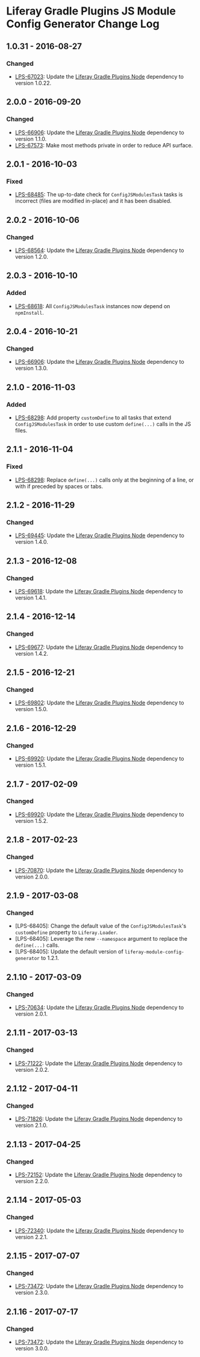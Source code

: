 # Liferay Gradle Plugins JS Module Config Generator Change Log

## 1.0.31 - 2016-08-27

### Changed
- [LPS-67023]: Update the [Liferay Gradle Plugins Node] dependency to version
1.0.22.

## 2.0.0 - 2016-09-20

### Changed
- [LPS-66906]: Update the [Liferay Gradle Plugins Node] dependency to version
1.1.0.
- [LPS-67573]: Make most methods private in order to reduce API surface.

## 2.0.1 - 2016-10-03

### Fixed
- [LPS-68485]: The up-to-date check for `ConfigJSModulesTask` tasks is incorrect
(files are modified in-place) and it has been disabled.

## 2.0.2 - 2016-10-06

### Changed
- [LPS-68564]: Update the [Liferay Gradle Plugins Node] dependency to version
1.2.0.

## 2.0.3 - 2016-10-10

### Added
- [LPS-68618]: All `ConfigJSModulesTask` instances now depend on `npmInstall`.

## 2.0.4 - 2016-10-21

### Changed
- [LPS-66906]: Update the [Liferay Gradle Plugins Node] dependency to version
1.3.0.

## 2.1.0 - 2016-11-03

### Added
- [LPS-68298]: Add property `customDefine` to all tasks that extend
`ConfigJSModulesTask` in order to use custom `define(...)` calls in the JS
files.

## 2.1.1 - 2016-11-04

### Fixed
- [LPS-68298]: Replace `define(...)` calls only at the beginning of a line, or
with if preceded by spaces or tabs.

## 2.1.2 - 2016-11-29

### Changed
- [LPS-69445]: Update the [Liferay Gradle Plugins Node] dependency to version
1.4.0.

## 2.1.3 - 2016-12-08

### Changed
- [LPS-69618]: Update the [Liferay Gradle Plugins Node] dependency to version
1.4.1.

## 2.1.4 - 2016-12-14

### Changed
- [LPS-69677]: Update the [Liferay Gradle Plugins Node] dependency to version
1.4.2.

## 2.1.5 - 2016-12-21

### Changed
- [LPS-69802]: Update the [Liferay Gradle Plugins Node] dependency to version
1.5.0.

## 2.1.6 - 2016-12-29

### Changed
- [LPS-69920]: Update the [Liferay Gradle Plugins Node] dependency to version
1.5.1.

## 2.1.7 - 2017-02-09

### Changed
- [LPS-69920]: Update the [Liferay Gradle Plugins Node] dependency to version
1.5.2.

## 2.1.8 - 2017-02-23

### Changed
- [LPS-70870]: Update the [Liferay Gradle Plugins Node] dependency to version
2.0.0.

## 2.1.9 - 2017-03-08

### Changed
- [LPS-68405]: Change the default value of the `ConfigJSModulesTask`'s
`customDefine` property to `Liferay.Loader`.
- [LPS-68405]: Leverage the new `--namespace` argument to replace the
`define(...)` calls.
- [LPS-68405]: Update the default version of `liferay-module-config-generator`
to 1.2.1.

## 2.1.10 - 2017-03-09

### Changed
- [LPS-70634]: Update the [Liferay Gradle Plugins Node] dependency to version
2.0.1.

## 2.1.11 - 2017-03-13

### Changed
- [LPS-71222]: Update the [Liferay Gradle Plugins Node] dependency to version
2.0.2.

## 2.1.12 - 2017-04-11

### Changed
- [LPS-71826]: Update the [Liferay Gradle Plugins Node] dependency to version
2.1.0.

## 2.1.13 - 2017-04-25

### Changed
- [LPS-72152]: Update the [Liferay Gradle Plugins Node] dependency to version
2.2.0.

## 2.1.14 - 2017-05-03

### Changed
- [LPS-72340]: Update the [Liferay Gradle Plugins Node] dependency to version
2.2.1.

## 2.1.15 - 2017-07-07

### Changed
- [LPS-73472]: Update the [Liferay Gradle Plugins Node] dependency to version
2.3.0.

## 2.1.16 - 2017-07-17

### Changed
- [LPS-73472]: Update the [Liferay Gradle Plugins Node] dependency to version
3.0.0.

[Liferay Gradle Plugins Node]: https://github.com/liferay/liferay-portal/tree/master/modules/sdk/gradle-plugins-node
[LPS-66906]: https://issues.liferay.com/browse/LPS-66906
[LPS-67023]: https://issues.liferay.com/browse/LPS-67023
[LPS-67573]: https://issues.liferay.com/browse/LPS-67573
[LPS-68485]: https://issues.liferay.com/browse/LPS-68485
[LPS-68564]: https://issues.liferay.com/browse/LPS-68564
[LPS-68618]: https://issues.liferay.com/browse/LPS-68618
[LPS-68298]: https://issues.liferay.com/browse/LPS-68298
[LPS-69445]: https://issues.liferay.com/browse/LPS-69445
[LPS-69618]: https://issues.liferay.com/browse/LPS-69618
[LPS-69677]: https://issues.liferay.com/browse/LPS-69677
[LPS-69802]: https://issues.liferay.com/browse/LPS-69802
[LPS-69920]: https://issues.liferay.com/browse/LPS-69920
[LPS-70634]: https://issues.liferay.com/browse/LPS-70634
[LPS-70870]: https://issues.liferay.com/browse/LPS-70870
[LPS-71222]: https://issues.liferay.com/browse/LPS-71222
[LPS-71826]: https://issues.liferay.com/browse/LPS-71826
[LPS-72152]: https://issues.liferay.com/browse/LPS-72152
[LPS-72340]: https://issues.liferay.com/browse/LPS-72340
[LPS-73472]: https://issues.liferay.com/browse/LPS-73472